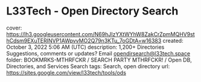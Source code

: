 # L33Tech - Open Directory Search

cover: https://lh3.googleusercontent.com/N69hJIzYXtWYhW8ZakCrZpmMQHV9sthCdsm9EXuTERINVP1AWpvvMO2Q79n3KTu_7oGDtA=w16383
created: October 3, 2022 5:06 AM (UTC)
description: 1,200+ Directories Suggestions, comments or updates? Email opendirsearch@l33tech.space
folder: BOOKMRKS-MTHRFCKR / SEARCH PARTY MTHRFCKR! / Open DB, Directories, and Services Search
tags: Search, open directory
url: https://sites.google.com/view/l33tech/tools/ods